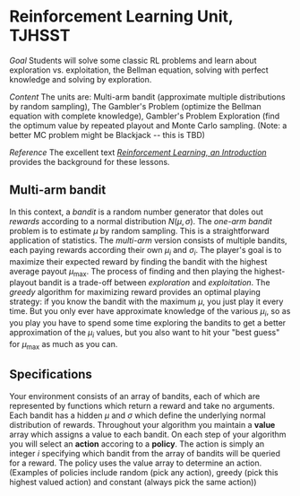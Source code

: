 # Reinforcement Learning Unit, TJHSST

*Goal* Students will solve some classic RL problems and learn about exploration vs. exploitation, the Bellman equation, solving with perfect knowledge and solving by exploration.

*Content* The units are: Multi-arm bandit (approximate multiple distributions by random sampling), The Gambler's Problem (optimize the Bellman equation with complete knowledge), Gambler's Problem Exploration (find the optimum value by repeated playout and Monte Carlo sampling. (Note: a better MC problem might be Blackjack -- this is TBD)

*Reference* The excellent text [*Reinforcement Learning, an Introduction*](http://incompleteideas.net/book/RLbook2020.pdf) provides the background for these lessons.

## Multi-arm bandit

In this context, a *bandit* is a random number generator that doles out *rewards* according to a normal distribution $N(\mu,\sigma)$. The *one-arm bandit* problem is to estimate $\mu$ by random sampling. This is a straightforward application of statistics. The *multi-arm* version consists of multiple bandits, each paying rewards according their own $\mu_i$ and $\sigma_i$. The player's goal is to maximize their expected reward by finding the bandit with the highest average payout $\mu_{\mbox{max}}$. The process of finding and then playing the highest-playout bandit is a trade-off between *exploration* and *exploitation*. The *greedy* algorithm for maximizing reward provides an optimal playing strategy: if you know the bandit with the maximum $\mu$, you just play it every time. But you only ever have approximate knowledge of the various $\mu_i$, so as you play you have to spend some time exploring the bandits to get a better approximation of the $\mu_i$ values, but you also want to hit your "best guess" for $\mu_{\mbox{max}}$ as much as you can.

## Specifications

Your environment consists of an array of bandits, each of which are represented by functions which return a reward and take no arguments. Each bandit has a hidden $\mu$ and $\sigma$ which define the underlying normal distribution of rewards. Throughout your algorithm you maintain a **value** array which assigns a value to each bandit. On each step of your algorithm you will select an **action** accoring to a **policy**. The action is simply an integer $i$ specifying which bandit from the array of bandits will be queried for a reward. The policy uses the value array to determine an action. (Examples of policies include random (pick any action), greedy (pick this highest valued action) and constant (always pick the same action))

